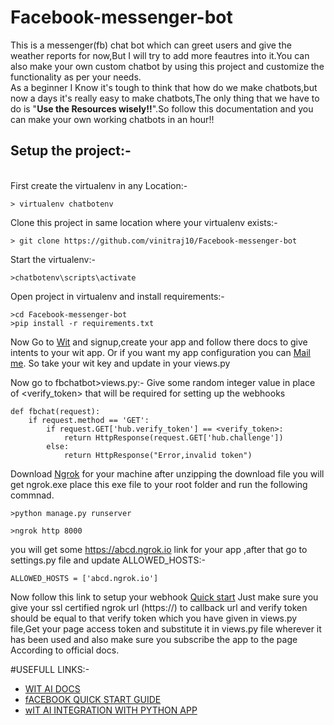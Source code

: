 <h1>Facebook-messenger-bot</h1>
<p>This is a messenger(fb) chat bot which can greet users and give the weather reports for now,But I will try to add more feautres into it.You can also make your own custom chatbot by using this project and customize the functionality as per your needs.<br/>As a beginner I Know it's tough to think that how do we make chatbots,but now a days it's really easy to make chatbots,The only thing that we have to do is "<b>Use the Resources wisely!!</b>".So follow this documentation and you can make your own working chatbots in an hour!!</p>

<!--<h3>Usefull links:-</h3><hr/>
<ul>
<li><a href="https://developers.facebook.com/docs/messenger-platform/guides/quick-start/">Facebook quickstart for building messenger chatbot</a></li>
<li><a href="https://wit.ai/docs/quickstart">Wit-Ai docs for making wit app</a></li>
<li><a href="https://github.com/wit-ai/pywit">Official wit and python intergation docs</a></li>
</ul>-->
<h2>Setup the project:-</h2><br/>
First create the virtualenv in any Location:-


```
> virtualenv chatbotenv
```

Clone this project in same location where your virtualenv exists:-

```
> git clone https://github.com/vinitraj10/Facebook-messenger-bot
```

Start the virtualenv:-

```
>chatbotenv\scripts\activate
```

Open project in virtualenv and install requirements:-

```
>cd Facebook-messenger-bot
>pip install -r requirements.txt
```
Now Go to <a href="https://wit.ai">Wit</a> and signup,create your app and follow there docs to give intents to your wit app. Or if you want my app configuration you can <a href="mailto:ent.vinit01@gmail.com" target="_top">Mail me</a>.
So take your wit key and update in your views.py



Now go to fbchatbot>views.py:- Give some random integer value in place of <verify_token> that will be required for setting up the webhooks

```
def fbchat(request):
	if request.method == 'GET':
		if request.GET['hub.verify_token'] == <verify_token>:
			return HttpResponse(request.GET['hub.challenge'])
		else:
			return HttpResponse("Error,invalid token")

```
Download <a href="https://ngrok.com/download">Ngrok</a> for your machine after unzipping the download file you will get ngrok.exe place this exe file to your root folder and run the following commnad.

```
>python manage.py runserver
```

```
>ngrok http 8000
```

you will get some https://abcd.ngrok.io link for your app ,after that go to settings.py file and update ALLOWED_HOSTS:-


```
ALLOWED_HOSTS = ['abcd.ngrok.io']
```

Now follow this link to setup your webhook <a href="https://developers.facebook.com/docs/messenger-platform/guides/quick-start/">Quick start</a>
Just make sure you give your ssl certified ngrok url (https://) to callback url and verify token should be equal to that verify token which you have given in views.py file,Get your page access token and substitute it in views.py file wherever it has been used and also make sure you subscribe the app to the page According to official docs.


#USEFULL LINKS:-
<ul>
	<li><a href="https://wit.ai/docs">WIT AI DOCS</a></li>
	<li><a href="https://developers.facebook.com/docs/messenger-platform/guides/quick-start">fACEBOOK QUICK START GUIDE</a></li>
	<li><a href="https://github.com/wit-ai/pywit">wIT AI INTEGRATION WITH PYTHON APP</a></li>
</ul>

